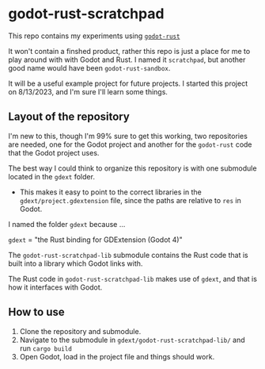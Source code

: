 # godot-rust-scratchpad
This repo contains my experiments using [`godot-rust`](https://godot-rust.github.io/)  


It won't contain a finshed product, rather this repo is just a place for me to play around with with Godot and Rust. I named it `scratchpad`, but another good name would have been `godot-rust-sandbox`.

It will be a useful example project for future projects. I started this project on 8/13/2023, and I'm sure
I'll learn some things.

## Layout of the repository
I'm new to this, though I'm 99% sure to get this working, two repositories are needed, one for the Godot project and another for the `godot-rust` code that the Godot project uses.


The best way I could think to organize this repository is with one submodule located
in the `gdext` folder.
* This makes it easy to point to the correct libraries in the `gdext/project.gdextension` file, since
the paths are relative to `res` in Godot.

 I named the folder `gdext` because ...

`gdext` = "the Rust binding for GDExtension (Godot 4)"  

The `godot-rust-scratchpad-lib` submodule contains the Rust code that is built into a library which Godot links with.

The Rust code in `godot-rust-scratchpad-lib` makes use of `gdext`, and that is how it interfaces with Godot.


## How to use
1) Clone the repository and submodule. 
1) Navigate to the submodule in `gdext/godot-rust-scratchpad-lib/` and run `cargo build`
1) Open Godot, load in the project file and things should work.